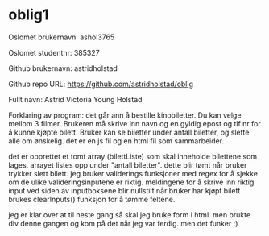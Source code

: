 # oblig1

Oslomet brukernavn: ashol3765

Oslomet studentnr: 385327

Github brukernavn: astridholstad

Github repo URL: https://github.com/astridholstad/oblig

Fullt navn: Astrid Victoria Young Holstad

Forklaring av program: det går ann å bestille kinobiletter. Du kan velge mellom 3 filmer.
Brukeren må skrive inn navn og en gyldig epost og tlf nr for å kunne kjøpte bilett. 
Bruker kan se biletter under antall biletter, og slette alle om ønskelig. 
det er en js fil og en html fil som sammarbeider. 

det er opprettet et tomt array (bilettListe) som skal inneholde bilettene som lages. arrayet listes opp under "antall biletter".
dette blir tømt når bruker trykker slett bilett. 
jeg bruker validerings funksjoner med regex for å sjekke om de ulike valideringsinputene er riktig.
meldingene for å skrive inn riktig input ved siden av inputboksene blir nullstilt 
når bruker har kjøpt bilett brukes clearInputs() funksjon for å tømme feltene. 

jeg er klar over at til neste gang så skal jeg bruke form i html. 
men brukte div denne gangen og kom på det når jeg var ferdig. 
men det funker :)



